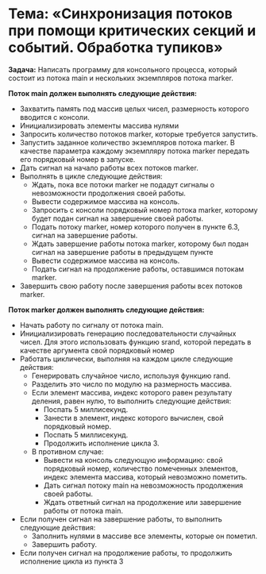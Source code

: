 # Тема: «Синхронизация потоков при помощи критических секций и событий. Обработка тупиков»

**Задача:** Написать программу для консольного процесса, который состоит из потока main и 
нескольких экземпляров потока marker.

**Поток main должен выполнять следующие действия:**
<ul>
  <li>Захватить память под массив целых чисел, размерность которого вводится с консоли.</li>
  <li>Инициализировать элементы массива нулями</li>
  <li>Запросить количество потоков marker, которые требуется запустить.</li>
  <li>Запустить заданное количество экземпляров потока marker. В качестве параметра каждому экземпляру потока marker передать его порядковый номер в запуске.</li>
  <li>Дать сигнал на начало работы всех потоков marker.</li>
  <li> Выполнять в цикле следующие действия:
  <ul>
     <li>Ждать, пока все потоки marker не подадут сигналы о невозможности 
    продолжения своей работы.</li>
    <li>Вывести содержимое массива на консоль.</li>
    <li>Запросить с консоли порядковый номер потока marker, которому будет подан сигнал на завершение своей работы.</li>
    <li>Подать потоку marker, номер которого получен в пункте 6.3, сигнал на завершение работы.</li>
    <li>Ждать завершение работы потока marker, которому был подан сигнал на завершение работы в предыдущем пункте</li>
    <li>Вывести содержимое массива на консоль.</li>
    <li>Подать сигнал на продолжение работы, оставшимся потокам marker.</li>
  </ul>
  </li>
  <li>Завершить свою работу после завершения работы всех потоков marker.</li>
</ul>


**Поток marker должен выполнять следующие действия:**
<ul>
  <li>Начать работу по сигналу от потока main.</li>
  <li>Инициализировать генерацию последовательности случайных чисел. Для этого 
использовать функцию srand, которой передать в качестве аргумента свой 
порядковый номер</li>
  <li> Работать циклически, выполняя на каждом цикле следующие действия:
  <ul>
    <li>Генерировать случайное число, используя функцию rand.</li>
    <li>Разделить это число по модулю на размерность массива.</li>
    <li>Если элемент массива, индекс которого равен результату деления, равен нулю, то выполнить следующие действия:
    <ul>
    <li>Поспать 5 миллисекунд.</li>
    <li>Занести в элемент, индекс которого вычислен, свой порядковый номер.</li>
    <li>Поспать 5 миллисекунд.</li>
    <li>Продолжить исполнение цикла 3.</li>
    </ul>
    </li>
    <li>В противном случае:
    <ul>
    <li>Вывести на консоль следующую информацию: свой порядковый номер, количество помеченных элементов, индекс элемента массива, который невозможно пометить.</li>
    <li>Дать сигнал потоку main на невозможность продолжения своей работы.</li>
    <li>Ждать ответный сигнал на продолжение или завершение работы от потока main.</li>
    </ul>
    </li>
  </ul>
  </li>
  <li>Если получен сигнал на завершение работы, то выполнить следующие действия:
  <ul>
  <li>Заполнить нулями в массиве все элементы, которые он пометил.</li>
  <li>Завершить работу.</li>
  </ul>
  </li>
  <li>Если получен сигнал на продолжение работы, то продолжить исполнение цикла из пункта 3</li>
</ul>
